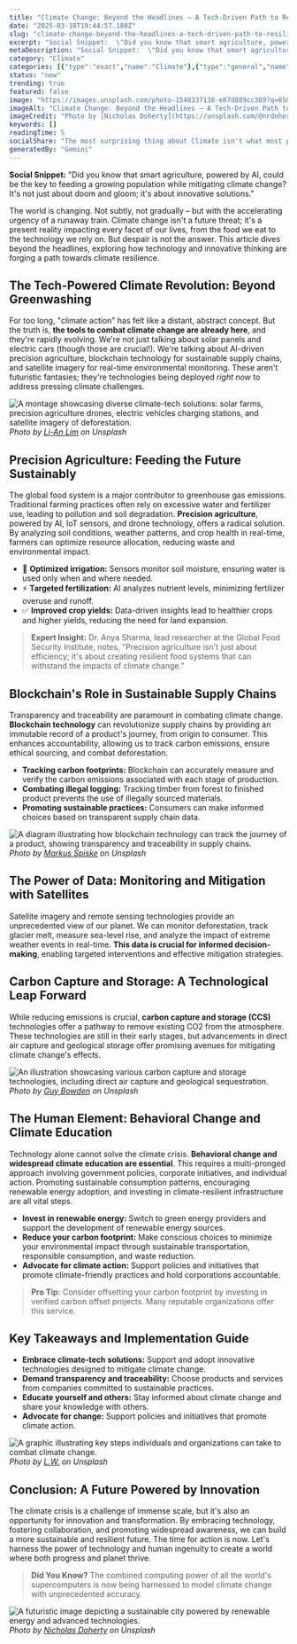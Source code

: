 ```yaml
---
title: "Climate Change: Beyond the Headlines – A Tech-Driven Path to Resilience"
date: "2025-03-18T19:44:57.188Z"
slug: "climate-change-beyond-the-headlines-a-tech-driven-path-to-resilience"
excerpt: "Social Snippet:  \"Did you know that smart agriculture, powered by AI, could be the key to feeding a growing population while mitigating climate change? It's not just about doom and gloom; it's about innovative solutions.\""
metaDescription: "Social Snippet:  \"Did you know that smart agriculture, powered by AI, could be the key to feeding a growing population while mitigating climate change? It'..."
category: "Climate"
categories: [{"type":"exact","name":"Climate"},{"type":"general","name":"Environmental Science"},{"type":"medium","name":"Atmospheric Modeling"},{"type":"specific","name":"Carbon Capture"},{"type":"niche","name":"Direct Air Capture"}]
status: "new"
trending: true
featured: false
image: "https://images.unsplash.com/photo-1548337138-e87d889cc369?q=85&w=1200&fit=max&fm=webp&auto=compress"
imageAlt: "Climate Change: Beyond the Headlines – A Tech-Driven Path to Resilience"
imageCredit: "Photo by [Nicholas Doherty](https://unsplash.com/@nrdoherty) on Unsplash"
keywords: []
readingTime: 5
socialShare: "The most surprising thing about Climate isn't what most people think. Find out what experts really say about this game-changing topic."
generatedBy: "Gemini"
---
```




**Social Snippet:**  "Did you know that smart agriculture, powered by AI, could be the key to feeding a growing population while mitigating climate change? It's not just about doom and gloom; it's about innovative solutions."

The world is changing.  Not subtly, not gradually – but with the accelerating urgency of a runaway train. Climate change isn't a future threat; it's a present reality impacting every facet of our lives, from the food we eat to the technology we rely on. But despair is not the answer.  This article dives beyond the headlines, exploring how technology and innovative thinking are forging a path towards climate resilience.

## The Tech-Powered Climate Revolution:  Beyond Greenwashing

For too long, "climate action" has felt like a distant, abstract concept. But the truth is, **the tools to combat climate change are already here**, and they're rapidly evolving.  We're not just talking about solar panels and electric cars (though those are crucial!). We're talking about AI-driven precision agriculture, blockchain technology for sustainable supply chains, and satellite imagery for real-time environmental monitoring.  These aren't futuristic fantasies; they're technologies being deployed *right now* to address pressing climate challenges.

![A montage showcasing diverse climate-tech solutions: solar farms, precision agriculture drones, electric vehicles charging stations, and satellite imagery of deforestation.](https://images.unsplash.com/photo-1552799446-159ba9523315?q=85&w=1200&fit=max&fm=webp&auto=compress)
*Photo by [Li-An Lim](https://unsplash.com/@li_anlim) on Unsplash*

## Precision Agriculture: Feeding the Future Sustainably

The global food system is a major contributor to greenhouse gas emissions.  Traditional farming practices often rely on excessive water and fertilizer use, leading to pollution and soil degradation.  **Precision agriculture**, powered by AI, IoT sensors, and drone technology, offers a radical solution.  By analyzing soil conditions, weather patterns, and crop health in real-time, farmers can optimize resource allocation, reducing waste and environmental impact.

* 🔑 **Optimized irrigation:**  Sensors monitor soil moisture, ensuring water is used only when and where needed.
* ⚡ **Targeted fertilization:** AI analyzes nutrient levels, minimizing fertilizer overuse and runoff.
* ✅ **Improved crop yields:**  Data-driven insights lead to healthier crops and higher yields, reducing the need for land expansion.

> **Expert Insight:**  Dr. Anya Sharma, lead researcher at the Global Food Security Institute, notes, "Precision agriculture isn't just about efficiency; it's about creating resilient food systems that can withstand the impacts of climate change."

## Blockchain's Role in Sustainable Supply Chains

Transparency and traceability are paramount in combating climate change.  **Blockchain technology** can revolutionize supply chains by providing an immutable record of a product's journey, from origin to consumer. This enhances accountability, allowing us to track carbon emissions, ensure ethical sourcing, and combat deforestation.

*   **Tracking carbon footprints:**  Blockchain can accurately measure and verify the carbon emissions associated with each stage of production.
*   **Combating illegal logging:**  Tracking timber from forest to finished product prevents the use of illegally sourced materials.
*   **Promoting sustainable practices:**  Consumers can make informed choices based on transparent supply chain data.

![A diagram illustrating how blockchain technology can track the journey of a product, showing transparency and traceability in supply chains.](https://images.unsplash.com/photo-1570358934836-6802981e481e?q=85&w=1200&fit=max&fm=webp&auto=compress)
*Photo by [Markus Spiske](https://unsplash.com/@markusspiske) on Unsplash*

## The Power of Data:  Monitoring and Mitigation with Satellites

Satellite imagery and remote sensing technologies provide an unprecedented view of our planet.  We can monitor deforestation, track glacier melt, measure sea-level rise, and analyze the impact of extreme weather events in real-time.  **This data is crucial for informed decision-making**, enabling targeted interventions and effective mitigation strategies.

## Carbon Capture and Storage:  A Technological Leap Forward

While reducing emissions is crucial, **carbon capture and storage (CCS)** technologies offer a pathway to remove existing CO2 from the atmosphere.  These technologies are still in their early stages, but advancements in direct air capture and geological storage offer promising avenues for mitigating climate change's effects.

![An illustration showcasing various carbon capture and storage technologies, including direct air capture and geological sequestration.](https://images.unsplash.com/photo-1464039397811-476f652a343b?q=85&w=1200&fit=max&fm=webp&auto=compress)
*Photo by [Guy Bowden](https://unsplash.com/@guybowden) on Unsplash*

## The Human Element:  Behavioral Change and Climate Education

Technology alone cannot solve the climate crisis.  **Behavioral change and widespread climate education are essential**.  This requires a multi-pronged approach involving government policies, corporate initiatives, and individual action.  Promoting sustainable consumption patterns, encouraging renewable energy adoption, and investing in climate-resilient infrastructure are all vital steps.

*   **Invest in renewable energy:**  Switch to green energy providers and support the development of renewable energy sources.
*   **Reduce your carbon footprint:**  Make conscious choices to minimize your environmental impact through sustainable transportation, responsible consumption, and waste reduction.
*   **Advocate for climate action:**  Support policies and initiatives that promote climate-friendly practices and hold corporations accountable.

> **Pro Tip:**  Consider offsetting your carbon footprint by investing in verified carbon offset projects.  Many reputable organizations offer this service.

## Key Takeaways and Implementation Guide

* **Embrace climate-tech solutions:**  Support and adopt innovative technologies designed to mitigate climate change.
* **Demand transparency and traceability:**  Choose products and services from companies committed to sustainable practices.
* **Educate yourself and others:**  Stay informed about climate change and share your knowledge with others.
* **Advocate for change:**  Support policies and initiatives that promote climate action.

![A graphic illustrating key steps individuals and organizations can take to combat climate change.](https://images.unsplash.com/photo-1472114864173-39596323454f?q=85&w=1200&fit=max&fm=webp&auto=compress)
*Photo by [L.W.](https://unsplash.com/@lwalz) on Unsplash*

## Conclusion: A Future Powered by Innovation

The climate crisis is a challenge of immense scale, but it's also an opportunity for innovation and transformation.  By embracing technology, fostering collaboration, and promoting widespread awareness, we can build a more sustainable and resilient future.  The time for action is now.  Let's harness the power of technology and human ingenuity to create a world where both progress and planet thrive.

> **Did You Know?**  The combined computing power of all the world's supercomputers is now being harnessed to model climate change with unprecedented accuracy.

![A futuristic image depicting a sustainable city powered by renewable energy and advanced technologies.](https://images.unsplash.com/photo-1548337138-e87d889cc369?q=85&w=1200&fit=max&fm=webp&auto=compress)
*Photo by [Nicholas Doherty](https://unsplash.com/@nrdoherty) on Unsplash*


<div class="reading-progress-container">
  <div id="reading-progress" class="reading-progress"></div>
</div>
